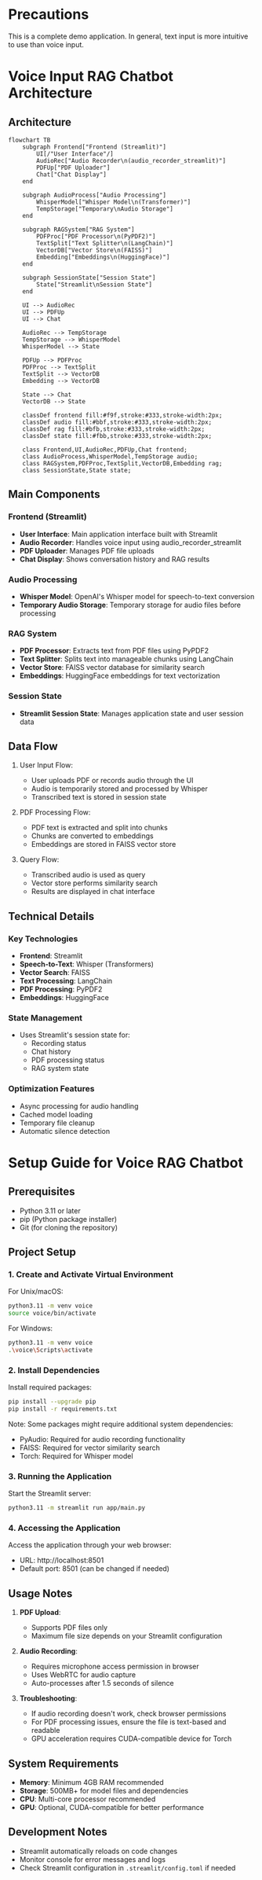 # Precautions
This is a complete demo application.
In general, text input is more intuitive to use than voice input.

# Voice Input RAG Chatbot Architecture

## Architecture
```mermaid
flowchart TB
    subgraph Frontend["Frontend (Streamlit)"]
        UI[/"User Interface"/]
        AudioRec["Audio Recorder\n(audio_recorder_streamlit)"]
        PDFUp["PDF Uploader"]
        Chat["Chat Display"]
    end

    subgraph AudioProcess["Audio Processing"]
        WhisperModel["Whisper Model\n(Transformer)"]
        TempStorage["Temporary\nAudio Storage"]
    end

    subgraph RAGSystem["RAG System"]
        PDFProc["PDF Processor\n(PyPDF2)"]
        TextSplit["Text Splitter\n(LangChain)"]
        VectorDB["Vector Store\n(FAISS)"]
        Embedding["Embeddings\n(HuggingFace)"]
    end

    subgraph SessionState["Session State"]
        State["Streamlit\nSession State"]
    end

    UI --> AudioRec
    UI --> PDFUp
    UI --> Chat
    
    AudioRec --> TempStorage
    TempStorage --> WhisperModel
    WhisperModel --> State
    
    PDFUp --> PDFProc
    PDFProc --> TextSplit
    TextSplit --> VectorDB
    Embedding --> VectorDB
    
    State --> Chat
    VectorDB --> State
    
    classDef frontend fill:#f9f,stroke:#333,stroke-width:2px;
    classDef audio fill:#bbf,stroke:#333,stroke-width:2px;
    classDef rag fill:#bfb,stroke:#333,stroke-width:2px;
    classDef state fill:#fbb,stroke:#333,stroke-width:2px;
    
    class Frontend,UI,AudioRec,PDFUp,Chat frontend;
    class AudioProcess,WhisperModel,TempStorage audio;
    class RAGSystem,PDFProc,TextSplit,VectorDB,Embedding rag;
    class SessionState,State state;
```

## Main Components

### Frontend (Streamlit)
- **User Interface**: Main application interface built with Streamlit
- **Audio Recorder**: Handles voice input using audio_recorder_streamlit
- **PDF Uploader**: Manages PDF file uploads
- **Chat Display**: Shows conversation history and RAG results

### Audio Processing
- **Whisper Model**: OpenAI's Whisper model for speech-to-text conversion
- **Temporary Audio Storage**: Temporary storage for audio files before processing

### RAG System
- **PDF Processor**: Extracts text from PDF files using PyPDF2
- **Text Splitter**: Splits text into manageable chunks using LangChain
- **Vector Store**: FAISS vector database for similarity search
- **Embeddings**: HuggingFace embeddings for text vectorization

### Session State
- **Streamlit Session State**: Manages application state and user session data

## Data Flow

1. User Input Flow:
   - User uploads PDF or records audio through the UI
   - Audio is temporarily stored and processed by Whisper
   - Transcribed text is stored in session state

2. PDF Processing Flow:
   - PDF text is extracted and split into chunks
   - Chunks are converted to embeddings
   - Embeddings are stored in FAISS vector store

3. Query Flow:
   - Transcribed audio is used as query
   - Vector store performs similarity search
   - Results are displayed in chat interface

## Technical Details

### Key Technologies
- **Frontend**: Streamlit
- **Speech-to-Text**: Whisper (Transformers)
- **Vector Search**: FAISS
- **Text Processing**: LangChain
- **PDF Processing**: PyPDF2
- **Embeddings**: HuggingFace

### State Management
- Uses Streamlit's session state for:
  - Recording status
  - Chat history
  - PDF processing status
  - RAG system state

### Optimization Features
- Async processing for audio handling
- Cached model loading
- Temporary file cleanup
- Automatic silence detection

# Setup Guide for Voice RAG Chatbot

## Prerequisites
- Python 3.11 or later
- pip (Python package installer)
- Git (for cloning the repository)

## Project Setup

### 1. Create and Activate Virtual Environment

For Unix/macOS:
```bash
python3.11 -m venv voice
source voice/bin/activate
```

For Windows:
```bash
python3.11 -m venv voice
.\voice\Scripts\activate
```

### 2. Install Dependencies

Install required packages:
```bash
pip install --upgrade pip
pip install -r requirements.txt
```

Note: Some packages might require additional system dependencies:
- PyAudio: Required for audio recording functionality
- FAISS: Required for vector similarity search
- Torch: Required for Whisper model

### 3. Running the Application

Start the Streamlit server:
```bash
python3.11 -m streamlit run app/main.py
```

### 4. Accessing the Application

Access the application through your web browser:
- URL: http://localhost:8501
- Default port: 8501 (can be changed if needed)

## Usage Notes

1. **PDF Upload**: 
   - Supports PDF files only
   - Maximum file size depends on your Streamlit configuration

2. **Audio Recording**:
   - Requires microphone access permission in browser
   - Uses WebRTC for audio capture
   - Auto-processes after 1.5 seconds of silence

3. **Troubleshooting**:
   - If audio recording doesn't work, check browser permissions
   - For PDF processing issues, ensure the file is text-based and readable
   - GPU acceleration requires CUDA-compatible device for Torch

## System Requirements

- **Memory**: Minimum 4GB RAM recommended
- **Storage**: 500MB+ for model files and dependencies
- **CPU**: Multi-core processor recommended
- **GPU**: Optional, CUDA-compatible for better performance

## Development Notes

- Streamlit automatically reloads on code changes
- Monitor console for error messages and logs
- Check Streamlit configuration in `.streamlit/config.toml` if needed